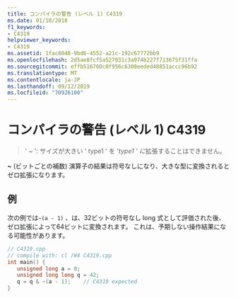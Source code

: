 ```yaml
---
title: コンパイラの警告 (レベル 1) C4319
ms.date: 01/18/2018
f1_keywords:
- C4319
helpviewer_keywords:
- C4319
ms.assetid: 1fac8048-9bd6-4552-a21c-192c67772bb9
ms.openlocfilehash: 2d5ae8fcf5a527031c3a974b227f713675f31ffa
ms.sourcegitcommit: effb516760c0f956c6308eeded48851accc96b92
ms.translationtype: MT
ms.contentlocale: ja-JP
ms.lasthandoff: 09/12/2019
ms.locfileid: "70926100"
---
```

# <a name="compiler-warning-level-1-c4319"></a>コンパイラの警告 (レベル 1) C4319

> ' ~ ': サイズが大きい ' type1 ' を '*type1* *' に*拡張することはできません。

**~** (ビットごとの補数) 演算子の結果は符号なしになり、大きな型に変換されるとゼロ拡張になります。

## <a name="example"></a>例

次の例では`~(a - 1)` 、は、32ビットの符号なし long 式として評価された後、ゼロ拡張によって64ビットに変換されます。 これは、予期しない操作結果になる可能性があります。

```cpp
// C4319.cpp
// compile with: cl /W4 C4319.cpp
int main() {
   unsigned long a = 0;
   unsigned long long q = 42;
   q = q & ~(a - 1);    // C4319 expected
}
```
